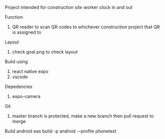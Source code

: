 Project intended for construction site worker clock in and out

Function
1. QR reader to scan QR codes to whichever construction project that QR is assigned to

Layout
1. check goal.png to check layout

Build using
1. react native expo
2. vscode

Depedencies
1. expo-camera

Git
1. master branch is protected, make a new branch then pull request to merge


Build android
eas build -p android --profile phonetest